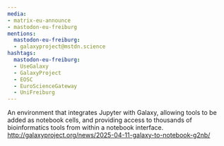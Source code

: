 ```yaml
---
media:
- matrix-eu-announce
- mastodon-eu-freiburg
mentions:
  mastodon-eu-freiburg:
  - galaxyproject@mstdn.science
hashtags:
  mastodon-eu-freiburg:
  - UseGalaxy
  - GalaxyProject
  - EOSC
  - EuroScienceGateway
  - UniFreiburg
---
```

An environment that integrates Jupyter with Galaxy, allowing tools to be added as notebook cells, and providing access to thousands of bioinformatics tools from within a notebook interface.
http://galaxyproject.org/news/2025-04-11-galaxy-to-notebook-g2nb/
